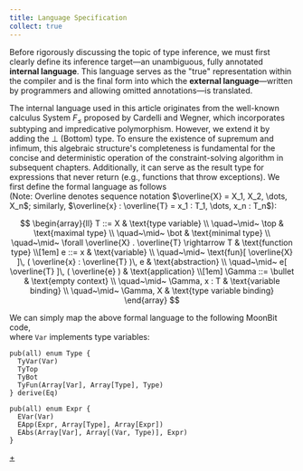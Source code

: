 ```yaml
---
title: Language Specification
collect: true
---
```


Before rigorously discussing the topic of type inference, we must first clearly define its inference target—an unambiguous, fully annotated **internal language**. This language serves as the "true" representation within the compiler and is the final form into which the **external language**—written by programmers and allowing omitted annotations—is translated.  

The internal language used in this article originates from the well-known calculus System $F_\leq$ proposed by Cardelli and Wegner, which incorporates subtyping and impredicative polymorphism. However, we extend it by adding the $\bot$ (Bottom) type. To ensure the existence of supremum and infimum, this algebraic structure's completeness is fundamental for the concise and deterministic operation of the constraint-solving algorithm in subsequent chapters. Additionally, it can serve as the result type for expressions that never return (e.g., functions that throw exceptions). We first define the formal language as follows  
(Note: Overline denotes sequence notation $\overline{X} = X_1, X_2, \dots, X_n$; similarly, $\overline{x} : \overline{T} = x_1 : T_1, \dots, x_n : T_n$):

$$
\begin{array}{ll}
T ::= X & \text{type variable} \\
\quad~\mid~ \top & \text{maximal type} \\
\quad~\mid~ \bot & \text{minimal type} \\
\quad~\mid~ \forall \overline{X} . \overline{T} \rightarrow T & \text{function type} \\[1em]
e ::= x & \text{variable} \\
\quad~\mid~ \text{fun}[ \overline{X} ]\, ( \overline{x} : \overline{T} )\, e & \text{abstraction} \\
\quad~\mid~ e[ \overline{T} ]\, ( \overline{e} ) & \text{application} \\[1em]
\Gamma ::= \bullet & \text{empty context} \\
\quad~\mid~ \Gamma, x : T & \text{variable binding} \\
\quad~\mid~ \Gamma, X & \text{type variable binding}
\end{array}
$$

We can simply map the above formal language to the following MoonBit code,  
where `Var` implements type variables:

```moonbit
pub(all) enum Type {
  TyVar(Var)
  TyTop
  TyBot
  TyFun(Array[Var], Array[Type], Type)
} derive(Eq)

pub(all) enum Expr {
  EVar(Var)
  EApp(Expr, Array[Type], Array[Expr])
  EAbs(Array[Var], Array[(Var, Type)], Expr)
}
```

[+](/blog/lti/subtype.md#:embed)
